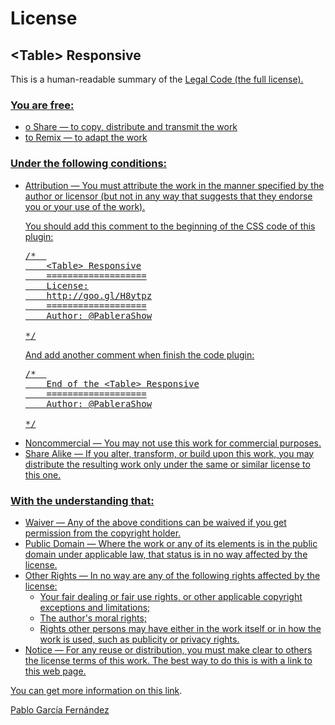 <h1>License</h1>
<h2>&lt;Table&gt; Responsive</h2>

<p>This is a human-readable summary of the <a href="http://creativecommons.org/licenses/by-nc-sa/3.0/legalcode" target="_blank">Legal Code (the full license).</p>

<h3>You are free:</h3>

<ul>
  <li>o Share — to copy, distribute and transmit the work</li>
  <li>to Remix — to adapt the work</li>
</ul>

<h3>Under the following conditions:</h3>

<ul>
  <li>Attribution — You must attribute the work in the manner specified by the author or licensor (but not in any way that suggests that they endorse you or your use of the work).

You should add this comment to the beginning of the CSS code of this plugin:
<pre>
/*	
	&lt;Table&gt; Responsive
	===================
	License:
	http://goo.gl/H8ytpz
	===================
	Author: @PableraShow

*/
</pre>
And add another comment when finish the code plugin:
<pre>
/*	
	End of the &lt;Table&gt; Responsive
	===================
	Author: @PableraShow

*/
</pre></li>
  <li>Noncommercial — You may not use this work for commercial purposes.</li>
  <li>Share Alike — If you alter, transform, or build upon this work, you may distribute the resulting work only under the same or similar license to this one.</li>
</ul>

<h3>With the understanding that:</h3>

<ul>
  <li>Waiver — Any of the above conditions can be waived if you get permission from the copyright holder.</li>
  <li>Public Domain — Where the work or any of its elements is in the public domain under applicable law, that status is in no way affected by the license.</li>
  <li>Other Rights — In no way are any of the following rights affected by the license:
    <ul>
      <li>Your fair dealing or fair use rights, or other applicable copyright exceptions and limitations;</li>
      <li>The author's moral rights;</li>
      <li>Rights other persons may have either in the work itself or in how the work is used, such as publicity or privacy rights.</li>
    </ul>
  </li>
  <li>Notice — For any reuse or distribution, you must make clear to others the license terms of this work. The best way to do this is with a link to this web page.</li>
</ul>
  
<p>You can get more information on this <a href="http://creativecommons.org/licenses/by-nc-sa/3.0/" target="_blank">link</a>.</p>

<a href="http://pablogarciafernandez.com" title="Pablo García Fernández" target="_blank">Pablo García Fernández</a>

